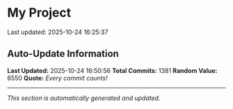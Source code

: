 # My Project


Last updated: 2025-10-24 16:25:37












































































































































































































































































































































































































































































































































































































































































































































































































































































































































































































































































































































































































































































































































































































































































































































































































































































































































































































































## Auto-Update Information

**Last Updated:** 2025-10-24 16:50:56
**Total Commits:** 1381
**Random Value:** 6550
**Quote:** _Every commit counts!_

---
_This section is automatically generated and updated._